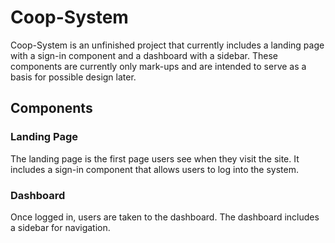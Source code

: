 # Coop-System

Coop-System is an unfinished project that currently includes a landing page with a sign-in component and a dashboard with a sidebar. These components are currently only mark-ups and are intended to serve as a basis for possible design later.

## Components

### Landing Page

The landing page is the first page users see when they visit the site. It includes a sign-in component that allows users to log into the system.

### Dashboard

Once logged in, users are taken to the dashboard. The dashboard includes a sidebar for navigation.
